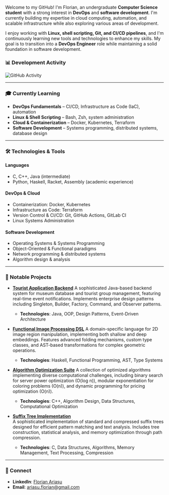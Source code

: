 
Welcome to my GitHub! I'm Florian, an undergraduate **Computer Science student** with a strong interest in **DevOps** and **software development**. I'm currently building my expertise in cloud computing, automation, and scalable infrastructure while also exploring various areas of development.

I enjoy working with **Linux, shell scripting, Git, and CI/CD pipelines**, and I'm continuously learning new tools and technologies to enhance my skills. My goal is to transition into a **DevOps Engineer** role while maintaining a solid foundation in software development.

### 📊 Development Activity
![GitHub Activity](https://github-readme-stats.vercel.app/api?username=florian-ariasu&show_icons=true&hide_title=true&count_private=true&hide_border=true&theme=transparent&hide_rank=true&include_all_commits=true)

---

### 🎓 Currently Learning
- **DevOps Fundamentals** – CI/CD, Infrastructure as Code (IaC), automation
- **Linux & Shell Scripting** – Bash, Zsh, system administration
- **Cloud & Containerization** – Docker, Kubernetes, Terraform
- **Software Development** – Systems programming, distributed systems, database design

---

### 🛠 Technologies & Tools
#### **Languages**
- C, C++, Java (intermediate)
- Python, Haskell, Racket, Assembly (academic experience)

#### **DevOps & Cloud**
- Containerization: Docker, Kubernetes
- Infrastructure as Code: Terraform
- Version Control & CI/CD: Git, GitHub Actions, GitLab CI
- Linux Systems Administration

#### **Software Development**
- Operating Systems & Systems Programming
- Object-Oriented & Functional paradigms
- Network programming & distributed systems
- Algorithm design & analysis

---

### 📌 Notable Projects
- **[Tourist Application Backend](https://github.com/florian-ariasu/tourist-application-backend)**
  A sophisticated Java-based backend system for museum database and tourist group management, featuring real-time event notifications. Implements enterprise design patterns including Singleton, Builder, Factory, Command, and Observer patterns.
  - **Technologies**: Java, OOP, Design Patterns, Event-Driven Architecture

- **[Functional Image Processing DSL](https://github.com/florian-ariasu/functional-image-processing-dsl)**
  A domain-specific language for 2D image region manipulation, implementing both shallow and deep embeddings. Features advanced folding mechanisms, custom type classes, and AST-based transformations for complex geometric operations.
  - **Technologies**: Haskell, Functional Programming, AST, Type Systems

- **[Algorithm Optimization Suite](https://github.com/florian-ariasu/algorithm-optimization-suite)**
  A collection of optimized algorithms implementing diverse computational challenges, including binary search for server power optimization (O(log n)), modular exponentiation for coloring problems (O(n)), and dynamic programming for pricing optimization (O(n)).
  - **Technologies**: C++, Algorithm Design, Data Structures, Computational Optimization

- **[Suffix Tree Implementation](https://github.com/florian-ariasu/suffix-tree-implementation)**  
  A sophisticated implementation of standard and compressed suffix trees designed for efficient pattern matching and text analysis. Includes tree construction, statistical analysis, and memory optimization through path compression.  
  - **Technologies**: C, Data Structures, Algorithms, Memory Management, Text Processing, Compression

---

### 🔗 Connect
- **LinkedIn**: [Florian Ariașu](https://linkedin.com/in/florianariasu)
- **Email**: ariasu.florian@gmail.com
